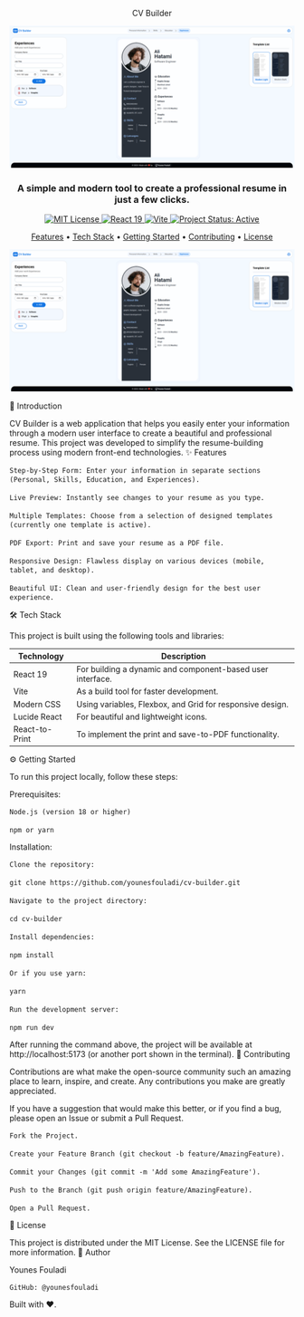 <p align="center">CV Builder</p>

<p align="center">
<img src="https://github.com/younesfouladi/cv-builder/blob/main/public/images/image.png" alt="CV Builder Project Screenshot" width="800"/>
</p>

<h3 align="center">
A simple and modern tool to create a professional resume in just a few clicks.
</h3>

<p align="center">
<a href="#">
<img src="https://img.shields.io/badge/license-MIT-blue.svg" alt="MIT License">
</a>
<a href="#">
<img src="https://img.shields.io/badge/React-19-blue?logo=react&logoColor=white" alt="React 19">
</a>
<a href="#">
<img src="https://img.shields.io/badge/Vite-^7.1.0-yellowgreen?logo=vite&logoColor=white" alt="Vite">
</a>
<a href="#">
<img src="https://img.shields.io/badge/status-active-success" alt="Project Status: Active">
</a>
</p>

<p align="center">
<a href="#-features">Features</a> •
<a href="#-tech-stack">Tech Stack</a> •
<a href="#-getting-started">Getting Started</a> •
<a href="#-contributing">Contributing</a> •
<a href="#-license">License</a>
</p>

<p align="center">
<img src="https://raw.githubusercontent.com/younesfouladi/cv-builder/main/public/images/image.png" alt="CV Builder Project Preview">
</p>
🚀 Introduction

CV Builder is a web application that helps you easily enter your information through a modern user interface to create a beautiful and professional resume. This project was developed to simplify the resume-building process using modern front-end technologies.
✨ Features

    Step-by-Step Form: Enter your information in separate sections (Personal, Skills, Education, and Experiences).

    Live Preview: Instantly see changes to your resume as you type.

    Multiple Templates: Choose from a selection of designed templates (currently one template is active).

    PDF Export: Print and save your resume as a PDF file.

    Responsive Design: Flawless display on various devices (mobile, tablet, and desktop).

    Beautiful UI: Clean and user-friendly design for the best user experience.

🛠️ Tech Stack

This project is built using the following tools and libraries:

 | Technology | Description |
| ---------- | ----------- | 
| React 19 |  For building a dynamic and component-based user interface. |
| Vite |    As a build tool for faster development. |
| Modern CSS |   Using variables, Flexbox, and Grid for responsive design. |
| Lucide React |   For beautiful and lightweight icons. |
| React-to-Print |   To implement the print and save-to-PDF functionality. |

⚙️ Getting Started

To run this project locally, follow these steps:

Prerequisites:

    Node.js (version 18 or higher)

    npm or yarn

Installation:

    Clone the repository:

    git clone https://github.com/younesfouladi/cv-builder.git

    Navigate to the project directory:

    cd cv-builder

    Install dependencies:

    npm install

    Or if you use yarn:

    yarn

    Run the development server:

    npm run dev

After running the command above, the project will be available at http://localhost:5173 (or another port shown in the terminal).
🤝 Contributing

Contributions are what make the open-source community such an amazing place to learn, inspire, and create. Any contributions you make are greatly appreciated.

If you have a suggestion that would make this better, or if you find a bug, please open an Issue or submit a Pull Request.

    Fork the Project.

    Create your Feature Branch (git checkout -b feature/AmazingFeature).

    Commit your Changes (git commit -m 'Add some AmazingFeature').

    Push to the Branch (git push origin feature/AmazingFeature).

    Open a Pull Request.

📄 License

This project is distributed under the MIT License. See the LICENSE file for more information.
👤 Author

Younes Fouladi

    GitHub: @younesfouladi

Built with ❤️.
